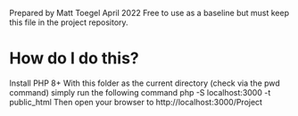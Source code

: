 Prepared by Matt Toegel April 2022
Free to use as a baseline but must keep this file in the project repository.


# How do I do this?
Install PHP 8+
With this folder as the current directory (check via the pwd command) simply run the following command
php -S localhost:3000 -t public_html
Then open your browser to http://localhost:3000/Project